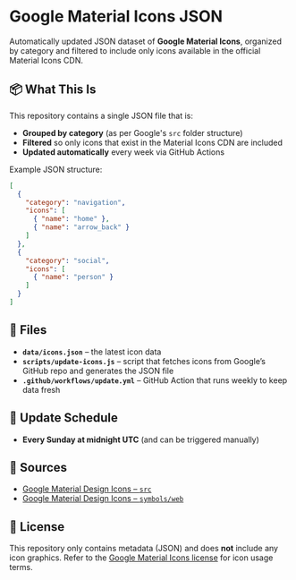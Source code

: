 # Google Material Icons JSON

Automatically updated JSON dataset of **Google Material Icons**, organized by category and filtered to include only icons available in the official Material Icons CDN.

## 📦 What This Is
This repository contains a single JSON file that is:
- **Grouped by category** (as per Google's `src` folder structure)
- **Filtered** so only icons that exist in the Material Icons CDN are included
- **Updated automatically** every week via GitHub Actions

Example JSON structure:
```json
[
  {
    "category": "navigation",
    "icons": [
      { "name": "home" },
      { "name": "arrow_back" }
    ]
  },
  {
    "category": "social",
    "icons": [
      { "name": "person" }
    ]
  }
]
```

## 📂 Files
- **`data/icons.json`** – the latest icon data
- **`scripts/update-icons.js`** – script that fetches icons from Google’s GitHub repo and generates the JSON file
- **`.github/workflows/update.yml`** – GitHub Action that runs weekly to keep data fresh

## 🔄 Update Schedule
- **Every Sunday at midnight UTC** (and can be triggered manually)

## 🔗 Sources
- [Google Material Design Icons – `src`](https://github.com/google/material-design-icons/tree/master/src)
- [Google Material Design Icons – `symbols/web`](https://github.com/google/material-design-icons/tree/master/symbols/web)

## 📜 License
This repository only contains metadata (JSON) and does **not** include any icon graphics.
Refer to the [Google Material Icons license](https://github.com/google/material-design-icons/blob/master/LICENSE) for icon usage terms.
